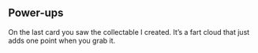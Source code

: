 ## Power-ups

On the last card you saw the collectable I created. It’s a fart cloud that just adds one point when you grab it.